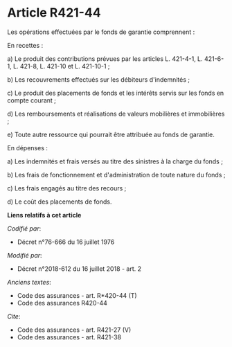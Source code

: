# Article R421-44

Les opérations effectuées par le fonds de garantie comprennent :

En recettes :

a) Le produit des contributions prévues par les articles L. 421-4-1, L. 421-6-1, L. 421-8, L. 421-10 et L. 421-10-1 ;

b) Les recouvrements effectués sur les débiteurs d'indemnités ;

c) Le produit des placements de fonds et les intérêts servis sur les fonds en compte courant ;

d) Les remboursements et réalisations de valeurs mobilières et immobilières ;

e) Toute autre ressource qui pourrait être attribuée au fonds de garantie.

En dépenses :

a) Les indemnités et frais versés au titre des sinistres à la charge du fonds ;

b) Les frais de fonctionnement et d'administration de toute nature du fonds ;

c) Les frais engagés au titre des recours ;

d) Le coût des placements de fonds.

**Liens relatifs à cet article**

_Codifié par_:

  - Décret n°76-666 du 16 juillet 1976

_Modifié par_:

  - Décret n°2018-612 du 16 juillet 2018 - art. 2

_Anciens textes_:

  - Code des assurances - art. R*420-44 (T)
  - Code des assurances R420-44

_Cite_:

  - Code des assurances - art. R421-27 (V)
  - Code des assurances - art. R421-38
